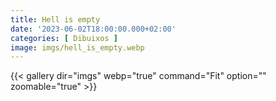 ```yaml
---
title: Hell is empty
date: '2023-06-02T18:00:00.000+02:00'
categories: [ Dibuixos ]
image: imgs/hell_is_empty.webp
---
```


{{< gallery dir="imgs" webp="true" command="Fit" option="" zoomable="true" >}}
